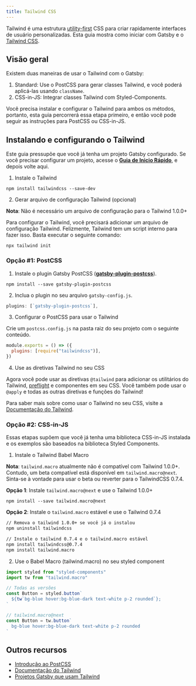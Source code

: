 ```yaml
---
title: Tailwind CSS
---
```


Tailwind é uma estrutura [utility-first](https://tailwindcss.com/docs/utility-first/) CSS para criar rapidamente interfaces de usuário personalizadas. Esta guia mostra como iniciar com Gatsby e o [Tailwind CSS](https://tailwindcss.com/).

## Visão geral

Existem duas maneiras de usar o Tailwind com o Gatsby:

1. Standard: Use o PostCSS para gerar classes Tailwind, e você poderá aplicá-las usando `className`.
2. CSS-in-JS: Integrar classes Tailwind com Styled-Components.

Você precisa instalar e configurar o Tailwind para ambos os métodos, portanto, esta guia percorrerá essa etapa primeiro, e então você pode seguir as instruções para PostCSS ou CSS-in-JS.

## Instalando e configurando o Tailwind

Este guia pressupõe que você já tenha um projeto Gatsby configurado. Se você precisar configurar um projeto, acesse o [**Guia de Inicio Rápido**](/docs/quick-start), e depois volte aqui.

1. Instale o Tailwind

```shell
npm install tailwindcss --save-dev
```

2. Gerar arquivo de configuração Tailwind  (opcional)

**Nota**: Não é necessário um arquivo de configuração para o Tailwind 1.0.0+

Para configurar o Tailwind, você precisará adicionar um arquivo de configuração Tailwind. Felizmente, Tailwind tem um script interno para fazer isso. Basta executar o seguinte comando:

```shell
npx tailwind init
```

### Opção #1: PostCSS

1.  Instale o plugin Gatsby PostCSS ([**gatsby-plugin-postcss**](https://github.com/gatsbyjs/gatsby/tree/master/packages/gatsby-plugin-postcss)).

```shell
npm install --save gatsby-plugin-postcss
```

2.  Inclua o plugin no seu arquivo `gatsby-config.js`.

```javascript:title=gatsby-config.js
plugins: [`gatsby-plugin-postcss`],
```

3. Configurar o PostCSS para usar o Tailwind

Crie um `postcss.config.js` na pasta raiz do seu projeto com o seguinte conteúdo.

```javascript:title=postcss.config.js
module.exports = () => ({
  plugins: [require("tailwindcss")],
})
```

4. Use as diretivas Tailwind no seu CSS

Agora você pode usar as diretivas `@tailwind` para adicionar os utilitários do Tailwind, [preflight](https://tailwindcss.com/docs/preflight/) e componentes em seu CSS. Você também pode usar o `@apply` e todas as outras diretivas e funções do Tailwind!

Para saber mais sobre como usar o Tailwind no seu CSS, visite a [Documentação do Tailwind](https://tailwindcss.com/docs/installation#3-use-tailwind-in-your-css).

### Opção #2: CSS-in-JS

Essas etapas supõem que você já tenha uma biblioteca CSS-in-JS instalada e os exemplos são baseados na biblioteca Styled Components.

1. Instale o Tailwind Babel Macro

**Nota**: `tailwind.macro` atualmente não é compatível com Tailwind 1.0.0+. Contudo, um beta compatível está disponível em `tailwind.macro@next`. Sinta-se à vontade para usar o beta ou reverter para o TailwindCSS 0.7.4.

**Opção 1**: Instale `tailwind.macro@next` e use o Tailwind 1.0.0+

```shell
npm install --save tailwind.macro@next
```

**Opção 2**: Instale o `tailwind.macro` estável e use o Tailwind 0.7.4

```bash
// Remova o tailwind 1.0.0+ se você já o instalou
npm uninstall tailwindcss

// Instale o tailwind 0.7.4 e o tailwind.macro estável
npm install tailwindcss@0.7.4
npm install tailwind.macro
```

2. Use o Babel Macro (tailwind.macro) no seu styled component

```javascript
import styled from "styled-components"
import tw from "tailwind.macro"

// Todas as versões
const Button = styled.button`
  ${tw`bg-blue hover:bg-blue-dark text-white p-2 rounded`};
`

// tailwind.macro@next
const Button = tw.button`
  bg-blue hover:bg-blue-dark text-white p-2 rounded
`
```

## Outros recursos

- [Introdução ao PostCSS](https://www.smashingmagazine.com/2015/12/introduction-to-postcss/)
- [Documentação do Tailwind](https://tailwindcss.com/)
- [Projetos Gatsby que usam Tailwind](/starters/?c=Styling%3ATailwind&v=2)
